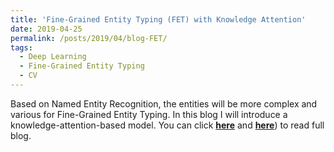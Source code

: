 ```yaml
---
title: 'Fine-Grained Entity Typing (FET) with Knowledge Attention'
date: 2019-04-25
permalink: /posts/2019/04/blog-FET/
tags:
  - Deep Learning
  - Fine-Grained Entity Typing
  - CV
---
```


Based on Named Entity Recognition, the entities will be more complex and various for Fine-Grained Entity Typing. In this blog I will introduce a knowledge-attention-based model. You can click [**here**](https://zhuanlan.zhihu.com/p/62897250) and [**here**](https://pridelee.github.io/files/blog/FET-KA.pdf)) to read full blog. 
